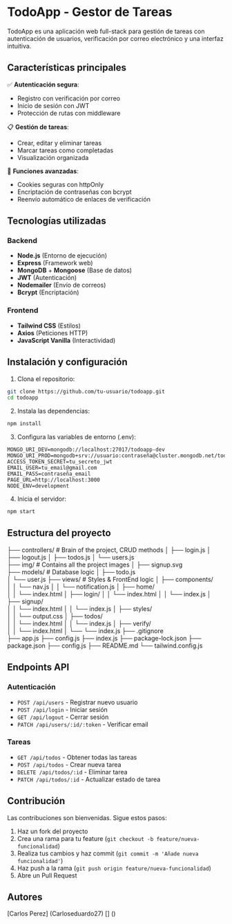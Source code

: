 # TodoApp - Gestor de Tareas

TodoApp es una aplicación web full-stack para gestión de tareas con autenticación de usuarios, verificación por correo electrónico y una interfaz intuitiva.

## Características principales

✅ **Autenticación segura**:
- Registro con verificación por correo
- Inicio de sesión con JWT
- Protección de rutas con middleware

📋 **Gestión de tareas**:
- Crear, editar y eliminar tareas
- Marcar tareas como completadas
- Visualización organizada

🔐 **Funciones avanzadas**:
- Cookies seguras con httpOnly
- Encriptación de contraseñas con bcrypt
- Reenvío automático de enlaces de verificación

## Tecnologías utilizadas

### Backend
- **Node.js** (Entorno de ejecución)
- **Express** (Framework web)
- **MongoDB** + **Mongoose** (Base de datos)
- **JWT** (Autenticación)
- **Nodemailer** (Envío de correos)
- **Bcrypt** (Encriptación)

### Frontend
- **Tailwind CSS** (Estilos)
- **Axios** (Peticiones HTTP)
- **JavaScript Vanilla** (Interactividad)

## Instalación y configuración

1. Clona el repositorio:
```bash
git clone https://github.com/tu-usuario/todoapp.git
cd todoapp
```

2. Instala las dependencias:
```bash
npm install
```

3. Configura las variables de entorno (.env):
```env
MONGO_URI_DEV=mongodb://localhost:27017/todoapp-dev
MONGO_URI_PROD=mongodb+srv://usuario:contraseña@cluster.mongodb.net/todoapp
ACCESS_TOKEN_SECRET=tu_secreto_jwt
EMAIL_USER=tu_email@gmail.com
EMAIL_PASS=contraseña_email
PAGE_URL=http://localhost:3000
NODE_ENV=development
```

4. Inicia el servidor:
```bash
npm start
```

## Estructura del proyecto

├── controllers/ # Brain of the project, CRUD methods
│   ├── login.js
│   ├── logout.js
│   ├── todos.js
│   └── users.js        
├── img/ # Contains all the project images
│   ├── signup.svg             
├── models/ # Database logic
│   ├── todo.js          
│   └── user.js
├── views/ # Styles & FrontEnd logic
│   ├── components/           
│   │      └── nav.js
│   │      └── notification.js
│   ├── home/           
│   │      └── index.html
│   ├── login/
│   │      └── index.html
│   │      └── index.js
│   ├── signup/           
│   │      └── index.html
│   │      └── index.js
│   ├── styles/           
│   │      └── output.css
│   ├── todos/           
│   │      └── index.html
│   │      └── index.js
│   ├── verify/           
│   │      └── index.html
│   └──    └── index.js
├── .gitignore               
├── app.js
├── config.js
├── index.js
├── package-lock.json
├── package.json
├── config.js
├── README.md
└── tailwind.config.js

## Endpoints API

### Autenticación
- `POST /api/users` - Registrar nuevo usuario
- `POST /api/login` - Iniciar sesión
- `GET /api/logout` - Cerrar sesión
- `PATCH /api/users/:id/:token` - Verificar email

### Tareas
- `GET /api/todos` - Obtener todas las tareas
- `POST /api/todos` - Crear nueva tarea
- `DELETE /api/todos/:id` - Eliminar tarea
- `PATCH /api/todos/:id` - Actualizar estado de tarea

## Contribución

Las contribuciones son bienvenidas. Sigue estos pasos:

1. Haz un fork del proyecto
2. Crea una rama para tu feature (`git checkout -b feature/nueva-funcionalidad`)
3. Realiza tus cambios y haz commit (`git commit -m 'Añade nueva funcionalidad'`)
4. Haz push a la rama (`git push origin feature/nueva-funcionalidad`)
5. Abre un Pull Request

## Autores
[Carlos Perez] (Carloseduardo27) [] ()
